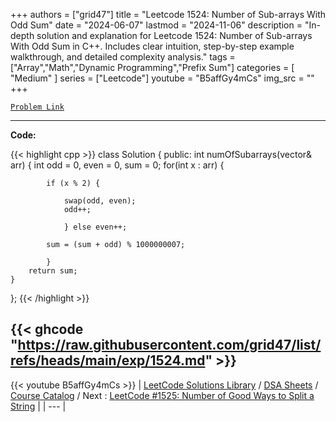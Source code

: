 
+++
authors = ["grid47"]
title = "Leetcode 1524: Number of Sub-arrays With Odd Sum"
date = "2024-06-07"
lastmod = "2024-11-06"
description = "In-depth solution and explanation for Leetcode 1524: Number of Sub-arrays With Odd Sum in C++. Includes clear intuition, step-by-step example walkthrough, and detailed complexity analysis."
tags = ["Array","Math","Dynamic Programming","Prefix Sum"]
categories = [
    "Medium"
]
series = ["Leetcode"]
youtube = "B5affGy4mCs"
img_src = ""
+++



[`Problem Link`](https://leetcode.com/problems/number-of-sub-arrays-with-odd-sum/description/)

---
**Code:**

{{< highlight cpp >}}
class Solution {
public:
    int numOfSubarrays(vector<int>& arr) {
      int odd = 0, even = 0, sum = 0;
        for(int x : arr) {
            
            if (x % 2) {
                
                swap(odd, even);
                odd++;
                
                } else even++;
            
            sum = (sum + odd) % 1000000007;
            
            }
        return sum;
    }
};
{{< /highlight >}}

{{< ghcode "https://raw.githubusercontent.com/grid47/list/refs/heads/main/exp/1524.md" >}}
---
{{< youtube B5affGy4mCs >}}
| [LeetCode Solutions Library](https://grid47.xyz/leetcode/) / [DSA Sheets](https://grid47.xyz/sheets/) / [Course Catalog](https://grid47.xyz/courses/) / Next : [LeetCode #1525: Number of Good Ways to Split a String](https://grid47.xyz/leetcode/solution-1525-number-of-good-ways-to-split-a-string/) |
| --- |
